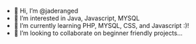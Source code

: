 - 👋 Hi, I’m @jaderanged
- 👀 I’m interested in Java, Javascript, MYSQL
- 🌱 I’m currently learning PHP, MYSQL, CSS, and Javascript :)!
- 💞️ I’m looking to collaborate on beginner friendly projects...

<!---
jaderanged/jaderanged is a ✨ special ✨ repository because its `README.md` (this file) appears on your GitHub profile.
You can click the Preview link to take a look at your changes.
--->
